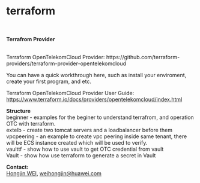 # terraform
<br/>

**Terrafrom Provider**

<br/>
Terraform OpenTelekomCloud Provider: 	
https://github.com/terraform-providers/terraform-provider-opentelekomcloud 

You can have a quick workthrough here, such as install your enviroment, create your first program, and etc.

Terraform OpenTelekomCloud Provider User Guide:
https://www.terraform.io/docs/providers/opentelekomcloud/index.html



**Structure**
<br/>
beginner - examples for the beginer to understand terrafrom, and operation OTC with terraform.<br>
extelb - create two tomcat servers and a loadbalancer before them <br>
vpcpeering - an example to create vpc peering inside same tenant, there will be ECS instance created which will be used to verify.<br>
vaulttf - show how to use vault to get OTC credential from vault <br>
Vault - show how use terraform to generate a secret in Vault <br> 

**Contact:**<br/>
[Hongjin WEI](https://github.com/weihj1999), weihongjin@huawei.com

